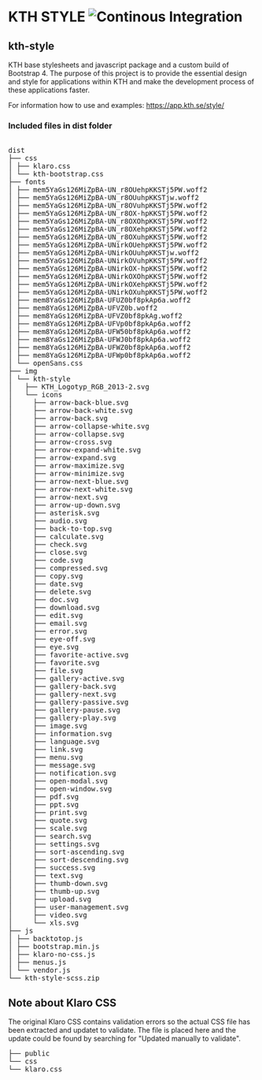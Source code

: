 # KTH STYLE ![Continous Integration](https://github.com/KTH/kth-style/actions/workflows/main.yml/badge.svg)

## kth-style

KTH base stylesheets and javascript package and a custom build of Bootstrap 4. The purpose of this project is to provide the essential design and style for applications within KTH and make the development process of these applications faster.

For information how to use and examples: https://app.kth.se/style/

### Included files in dist folder

<pre>

dist
├── css
│ ├── klaro.css
│ └── kth-bootstrap.css
├── fonts
│ ├── mem5YaGs126MiZpBA-UN_r8OUehpKKSTj5PW.woff2
│ ├── mem5YaGs126MiZpBA-UN_r8OUuhpKKSTjw.woff2
│ ├── mem5YaGs126MiZpBA-UN_r8OVuhpKKSTj5PW.woff2
│ ├── mem5YaGs126MiZpBA-UN_r8OX-hpKKSTj5PW.woff2
│ ├── mem5YaGs126MiZpBA-UN_r8OXOhpKKSTj5PW.woff2
│ ├── mem5YaGs126MiZpBA-UN_r8OXehpKKSTj5PW.woff2
│ ├── mem5YaGs126MiZpBA-UN_r8OXuhpKKSTj5PW.woff2
│ ├── mem5YaGs126MiZpBA-UNirkOUehpKKSTj5PW.woff2
│ ├── mem5YaGs126MiZpBA-UNirkOUuhpKKSTjw.woff2
│ ├── mem5YaGs126MiZpBA-UNirkOVuhpKKSTj5PW.woff2
│ ├── mem5YaGs126MiZpBA-UNirkOX-hpKKSTj5PW.woff2
│ ├── mem5YaGs126MiZpBA-UNirkOXOhpKKSTj5PW.woff2
│ ├── mem5YaGs126MiZpBA-UNirkOXehpKKSTj5PW.woff2
│ ├── mem5YaGs126MiZpBA-UNirkOXuhpKKSTj5PW.woff2
│ ├── mem8YaGs126MiZpBA-UFUZ0bf8pkAp6a.woff2
│ ├── mem8YaGs126MiZpBA-UFVZ0b.woff2
│ ├── mem8YaGs126MiZpBA-UFVZ0bf8pkAg.woff2
│ ├── mem8YaGs126MiZpBA-UFVp0bf8pkAp6a.woff2
│ ├── mem8YaGs126MiZpBA-UFW50bf8pkAp6a.woff2
│ ├── mem8YaGs126MiZpBA-UFWJ0bf8pkAp6a.woff2
│ ├── mem8YaGs126MiZpBA-UFWZ0bf8pkAp6a.woff2
│ ├── mem8YaGs126MiZpBA-UFWp0bf8pkAp6a.woff2
│ └── openSans.css
├── img
│ └── kth-style
│   ├── KTH_Logotyp_RGB_2013-2.svg
│   └── icons
│     ├── arrow-back-blue.svg
│     ├── arrow-back-white.svg
│     ├── arrow-back.svg
│     ├── arrow-collapse-white.svg
│     ├── arrow-collapse.svg
│     ├── arrow-cross.svg
│     ├── arrow-expand-white.svg
│     ├── arrow-expand.svg
│     ├── arrow-maximize.svg
│     ├── arrow-minimize.svg
│     ├── arrow-next-blue.svg
│     ├── arrow-next-white.svg
│     ├── arrow-next.svg
│     ├── arrow-up-down.svg
│     ├── asterisk.svg
│     ├── audio.svg
│     ├── back-to-top.svg
│     ├── calculate.svg
│     ├── check.svg
│     ├── close.svg
│     ├── code.svg
│     ├── compressed.svg
│     ├── copy.svg
│     ├── date.svg
│     ├── delete.svg
│     ├── doc.svg
│     ├── download.svg
│     ├── edit.svg
│     ├── email.svg
│     ├── error.svg
│     ├── eye-off.svg
│     ├── eye.svg
│     ├── favorite-active.svg
│     ├── favorite.svg
│     ├── file.svg
│     ├── gallery-active.svg
│     ├── gallery-back.svg
│     ├── gallery-next.svg
│     ├── gallery-passive.svg
│     ├── gallery-pause.svg
│     ├── gallery-play.svg
│     ├── image.svg
│     ├── information.svg
│     ├── language.svg
│     ├── link.svg
│     ├── menu.svg
│     ├── message.svg
│     ├── notification.svg
│     ├── open-modal.svg
│     ├── open-window.svg
│     ├── pdf.svg
│     ├── ppt.svg
│     ├── print.svg
│     ├── quote.svg
│     ├── scale.svg
│     ├── search.svg
│     ├── settings.svg
│     ├── sort-ascending.svg
│     ├── sort-descending.svg
│     ├── success.svg
│     ├── text.svg
│     ├── thumb-down.svg
│     ├── thumb-up.svg
│     ├── upload.svg
│     ├── user-management.svg
│     ├── video.svg
│     └── xls.svg
├── js
│ ├── backtotop.js
│ ├── bootstrap.min.js
│ ├── klaro-no-css.js
│ ├── menus.js
│ └── vendor.js
└── kth-style-scss.zip
</pre>

## Note about Klaro CSS

The original Klaro CSS contains validation errors so the actual CSS file has been extracted and updatet to validate.
The file is placed here and the update could be found by searching for "Updated manually to validate".

<pre>
├── public
└── css
└── klaro.css
</pre>
